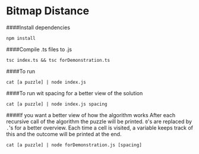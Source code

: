 # Bitmap Distance

####Install dependencies
```
npm install
```

####Compile .ts files to .js
```
tsc index.ts && tsc forDemonstration.ts
```

####To run

```
cat [a puzzle] | node index.js
```

####To run wit spacing for a better view of the solution

```
cat [a puzzle] | node index.js spacing
```


####If you want a better view of how the algorithm works
After each recursive call of the algorithm the puzzle will be printed. `0`'s are replaced by `.`'s for a better overview. Each time a cell is visited, a variable keeps track of this and the outcome will be printed at the end.


```
cat [a puzzle] | node forDemonstration.js [spacing]
```
